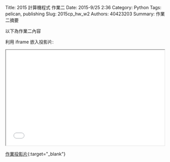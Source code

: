 Title: 2015 計算機程式 作業二
Date: 2015-9/25 2:36
Category: Python
Tags: pelican, publishing
Slug: 2015cp_hw_w2
Authors: 40423203
Summary: 作業二摘要

以下為作業二內容

利用 iframe 嵌入投影片:

<iframe src="40423203_cp_w2_p.html" width="500" height="300"></iframe>

[作業投影片](40423203_cp_w2_p.html){:target="_blank"}